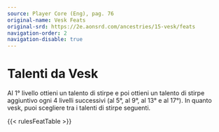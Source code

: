 ```yaml
---
source: Player Core (Eng), pag. 76
original-name: Vesk Feats
original-srd: https://2e.aonsrd.com/ancestries/15-vesk/feats
navigation-order: 2
navigation-disable: true
---
```


# Talenti da Vesk

Al 1° livello ottieni un talento di stirpe e poi ottieni un talento di stirpe
aggiuntivo ogni 4 livelli successivi (al 5°, al 9°, al 13° e al 17°). In quanto
vesk, puoi scegliere tra i talenti di stirpe seguenti.

{{< rulesFeatTable >}}
